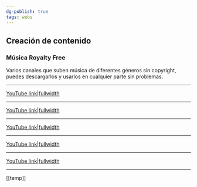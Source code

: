 ```yaml
---
dg-publish: true
tags: webs
---
```

## Creación de contenido

### Música Royalty Free 

Varios canales que suben música de diferentes géneros sin copyright, puedes descargarlos y usarlos en cualquier parte sin problemas.

---
[YouTube link|fullwidth](https://www.youtube.com/channel/UCM4rFS9nLw2AiBNiDWBNChg)

---
[YouTube link|fullwidth](https://www.youtube.com/c/DOVASYNDROMEYouTubeOfficial/videos)

---
[YouTube link|fullwidth](https://www.youtube.com/c/audiolibrary-channel)

---
[YouTube link|fullwidth](https://www.youtube.com/channel/UCcUuUhBChMXm-irdwoFT-vg)

---
[YouTube link|fullwidth](https://www.youtube.com/c/DaystarProject/videos)

---

[[temp]]

